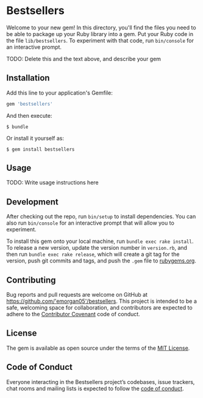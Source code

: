 # Bestsellers

Welcome to your new gem! In this directory, you'll find the files you need to be able to package up your Ruby library into a gem. Put your Ruby code in the file `lib/bestsellers`. To experiment with that code, run `bin/console` for an interactive prompt.

TODO: Delete this and the text above, and describe your gem

## Installation

Add this line to your application's Gemfile:

```ruby
gem 'bestsellers'
```

And then execute:

    $ bundle

Or install it yourself as:

    $ gem install bestsellers

## Usage

TODO: Write usage instructions here

## Development

After checking out the repo, run `bin/setup` to install dependencies. You can also run `bin/console` for an interactive prompt that will allow you to experiment.

To install this gem onto your local machine, run `bundle exec rake install`. To release a new version, update the version number in `version.rb`, and then run `bundle exec rake release`, which will create a git tag for the version, push git commits and tags, and push the `.gem` file to [rubygems.org](https://rubygems.org).

## Contributing

Bug reports and pull requests are welcome on GitHub at https://github.com/'emorgan05'/bestsellers. This project is intended to be a safe, welcoming space for collaboration, and contributors are expected to adhere to the [Contributor Covenant](http://contributor-covenant.org) code of conduct.

## License

The gem is available as open source under the terms of the [MIT License](http://opensource.org/licenses/MIT).

## Code of Conduct

Everyone interacting in the Bestsellers project’s codebases, issue trackers, chat rooms and mailing lists is expected to follow the [code of conduct](https://github.com/'emorgan05'/bestsellers/blob/master/CODE_OF_CONDUCT.md).
